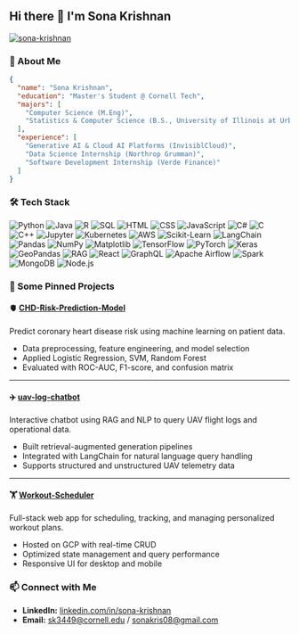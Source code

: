 ## Hi there 👋 I'm Sona Krishnan

[![sona-krishnan](https://img.shields.io/badge/sona--krishnan-0A66C2?logo=linkedin&logoColor=white)](https://www.linkedin.com/in/sona-krishnan/)


### 🌸 About Me
```json
{
  "name": "Sona Krishnan",
  "education": "Master's Student @ Cornell Tech",
  "majors": [
    "Computer Science (M.Eng)",
    "Statistics & Computer Science (B.S., University of Illinois at Urbana-Champaign)"
  ],
  "experience": [
    "Generative AI & Cloud AI Platforms (InvisiblCloud)",
    "Data Science Internship (Northrop Grumman)",
    "Software Development Internship (Verde Finance)"
  ]
}
```
### 🛠 Tech Stack
![Python](https://img.shields.io/badge/Python-3776AB?logo=python&logoColor=white)
![Java](https://img.shields.io/badge/Java-007396?logo=java&logoColor=white)
![R](https://img.shields.io/badge/R-276DC3?logo=r&logoColor=white)
![SQL](https://img.shields.io/badge/SQL-336791?logo=postgresql&logoColor=white)
![HTML](https://img.shields.io/badge/HTML5-E34F26?logo=html5&logoColor=white)
![CSS](https://img.shields.io/badge/CSS3-1572B6?logo=css3&logoColor=white)
![JavaScript](https://img.shields.io/badge/JavaScript-F7DF1E?logo=javascript&logoColor=black)
![C#](https://img.shields.io/badge/C%23-239120?logo=c-sharp&logoColor=white)
![C](https://img.shields.io/badge/C-A8B9CC?logo=c&logoColor=white)
![C++](https://img.shields.io/badge/C++-00599C?logo=cplusplus&logoColor=white)
![Jupyter](https://img.shields.io/badge/Jupyter-F37626?logo=jupyter&logoColor=white)
![Kubernetes](https://img.shields.io/badge/Kubernetes-326CE5?logo=kubernetes&logoColor=white)
![AWS](https://img.shields.io/badge/AWS-FF9900?logo=amazonaws&logoColor=white)
![Scikit-Learn](https://img.shields.io/badge/Scikit--Learn-F7931E?logo=scikit-learn&logoColor=white)
![LangChain](https://img.shields.io/badge/LangChain-00A67E?logo=chainlink&logoColor=white)
![Pandas](https://img.shields.io/badge/Pandas-150458?logo=pandas&logoColor=white)
![NumPy](https://img.shields.io/badge/NumPy-013243?logo=numpy&logoColor=white)
![Matplotlib](https://img.shields.io/badge/Matplotlib-11557C?logo=plotly&logoColor=white)
![TensorFlow](https://img.shields.io/badge/TensorFlow-FF6F00?logo=tensorflow&logoColor=white)
![PyTorch](https://img.shields.io/badge/PyTorch-EE4C2C?logo=pytorch&logoColor=white)
![Keras](https://img.shields.io/badge/Keras-D00000?logo=keras&logoColor=white)
![GeoPandas](https://img.shields.io/badge/GeoPandas-0C55A5?logo=python&logoColor=white)
![RAG](https://img.shields.io/badge/RAG-8A2BE2?logo=openai&logoColor=white)
![React](https://img.shields.io/badge/React-61DAFB?logo=react&logoColor=black)
![GraphQL](https://img.shields.io/badge/GraphQL-E10098?logo=graphql&logoColor=white)
![Apache Airflow](https://img.shields.io/badge/Apache_Airflow-017CEE?logo=apacheairflow&logoColor=white)
![Spark](https://img.shields.io/badge/Apache_Spark-E25A1C?logo=apachespark&logoColor=white)
![MongoDB](https://img.shields.io/badge/MongoDB-47A248?logo=mongodb&logoColor=white)
![Node.js](https://img.shields.io/badge/Node.js-339933?logo=node.js&logoColor=white)

### 📌 Some Pinned Projects 
#### 🫀 [CHD-Risk-Prediction-Model](https://github.com/sonavk2/CHD-Risk-Prediction-Model)  
Predict coronary heart disease risk using machine learning on patient data.  
- Data preprocessing, feature engineering, and model selection  
- Applied Logistic Regression, SVM, Random Forest
- Evaluated with ROC-AUC, F1-score, and confusion matrix  

---

#### ✈️ [uav-log-chatbot](https://github.com/sonavk2/uav-log-chatbot)  
Interactive chatbot using RAG and NLP to query UAV flight logs and operational data.  
- Built retrieval-augmented generation pipelines  
- Integrated with LangChain for natural language query handling  
- Supports structured and unstructured UAV telemetry data  

---

#### 🏋 [Workout-Scheduler](https://github.com/sonavk2/Workout-Scheduler)  
Full-stack web app for scheduling, tracking, and managing personalized workout plans.  
- Hosted on GCP with real-time CRUD  
- Optimized state management and query performance  
- Responsive UI for desktop and mobile  

### 📫 Connect with Me
- **LinkedIn:** [linkedin.com/in/sona-krishnan](https://www.linkedin.com/in/sona-krishnan/)  
- **Email:** sk3449@cornell.edu / sonakris08@gmail.com 


